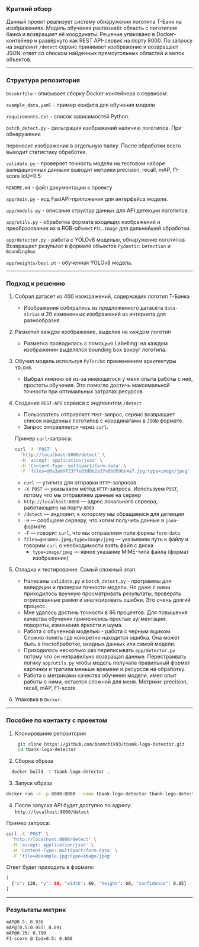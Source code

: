 
### Краткий обзор
Данный проект реализует систему обнаружения логотипа Т-Банк на изображениях. Модель обучения распознаёт область с логотипом банка и возвращает её координаты. Решение упаковано в Docker-контейнер и развёрнуто как REST API-сервис на порту 8000. По запросу на эндпоинт `/detect` сервис принимает изображение и возвращает JSON-ответ со списком найденных прямоугольных областей и меток объектов.

---
### Структура репозитория

`Docekrfile` - описывает сборку Docker-контейнера с сервисом.

`example_data.yaml` - пример конфига для обучения модели

`requirements.txt` - список зависимостей Python. 

`batch_detect.py` - фильтрация изображений  наличию логотипов. При обнаружении 

переносит изображения в отдельную папку. После обработки всего выводит статистику обработки.

`validate.py` - проверяет точность модели на тестовом наборе валидационных данныхи выводит метрики precision, recall, mAP, f1-score IoU=0.5.

`README.md` - файл документации к проекту

`app/main.py` - код FastAPI-приложения для интерфейса модели.

`app/models.py` - описание структур данных для API детекции логотипов.

`app/utils.py` - обработка формата входящих изображений и преобразование их в RGB-объект `PIL.Image` для дальнейшей обработки.

`app/detector.py` - работа с YOLOv8 моделью, обнаружение логотипов. Возвращает результат в формате объектов `Pydantic`: `Detection` и `BoundingBox`

`app/weights/best.pt` - обученная YOLOv8 модель.

---

### Подход к решению

1. Собрал датасет из 400 изоюражений, содержащих логотип Т-Банка
	* Изображения собирались из предложенного датасета `data-sirius` и 20 измененных изображений из интернета для разнообразия.
2. Разметил каждое изображение, выделив на каждом логотип
	* Разметка проводилась с помощью LabelImg: на каждом изображении выделялся bounding box вокруг логотипа.
	
3. Обучил модель используя `PyTorch`с применением архитектуры `YOLOv8`.
	* Выбрал именно её из-за имеющегося у меня опыта работы с ней, простоты обучения. Это помогло достичь максимальной точности при оптимальных затратах ресурсов

4. Создание `REST-API` сервиса с эндпоинтом `/detect`  

	* Пользователь отправляет `POST`-запрос, сервис возвращает список найденных логотипов с координатами в `JSON`-формате.  
	* Запрос отправляется через `curl`.  
	
	Пример `curl`-запроса:
	
	```bash
	curl -X 'POST' \
	  'http://localhost:8000/detect' \
	  -H 'accept: application/json' \
	  -H 'Content-Type: multipart/form-data' \
	  -F 'files=@0a3a09f237fe03d0d2a37e0b959bb4a7.jpg;type=image/jpeg'
	```
	- `curl` — утилита для отправки `HTTP`-запросов  
	- `-X POST` — указываем метод `HTTP`-запроса. Используем `POST`, потому что мы отправляем данные на сервер  
	- `http://localhost:8000` — адрес локального сервера, работающего на порту `8000`  
	- `/detect` — эндпоинт, к которому мы обращаемся для детекции  
	- `-H` — сообщаем серверу, что хотим получить данные в `json`-формате  
	- `-F` — говорит `curl`, что мы отправляем поле формы `form-data`  
	- `files=@<name>.jpeg;type=image/jpeg` — указываем путь к файлу и говорим `curl` о необходимости взять файл с диска  
	  - `type=image/jpeg` — явное указание MIME-типа файла (формат изображения)

5.  Отладка и тестирование. Самый сложный этап.
	* Написаны `validate.py` и `batch_detect.py` - программы для валидации и проверки точности модели.  Но даже с ними приходилось вручную просматривать результаты, проверять отрисованные рамки и анализировать ошибки. Это очень долгий процесс.
	* Мне удалось достичь точности в 86 процентов. Для повышения качества обучения применялись простые аугментации: повороты, изменение яркости и шума.
	* Работа с обученной моделью - работа с черным ящиком. Сложно понять где конкретно находится ошибка. Она может быть в постобработке, входных данных или самой модели. 
	* Приходилось несколько раз переписывать `app/detector.py` потому что он неправильно возвращал данные. Перестраивать логику `app/utils.py` чтобы модель получала правильный формат картинки и тратила меньше времени и ресурсов на обработку. 
	* Работа с метриками качества обучения модели, имея опыт работы с ними, остается сложной для меня. Метрики: precision, recall, mAP, F1-score.
6. Упаковка в `Docker`.

---
### Пособие по контакту с проектом

1. Клонирование репозитория
   ```bash 
	git clone https://github.com/boomchik93/tbank-logo-detector.git
	cd tbank-logo-detector   
	```


2. Сборка образа
 ```bash
   docker build -t tbank-logo-detector .
   ```

3. Запуск образа 
```bash
docker run -d -p 8000:8000 --name tbank-logo-detector tbank-logo-detector
```

4. После запуска API будет доступно по адресу: `http://localhost:8000/detect`

Пример запроса:
```bash
curl -X 'POST' \
  'http://localhost:8000/detect' \
  -H 'accept: application/json' \
  -H 'Content-Type: multipart/form-data' \
  -F 'file=@example.jpg;type=image/jpeg'
```

Ответ будет приходить в формате:
```bash
[
  {"x": 120, "y": 80, "width": 60, "height": 60, "confidence": 0.95}
]
```

---

### Результаты метрик
```bash
mAP@0.5: 0.936
mAP@[0.5:0.95]: 0.691
mAP@0.75: 0.790
F1-score @ IoU=0.5: 0.860
```


